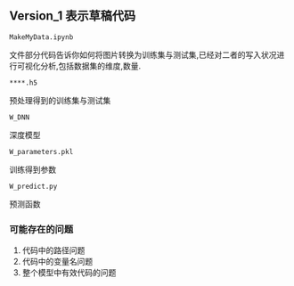## Version_1 表示草稿代码

`MakeMyData.ipynb`

文件部分代码告诉你如何将图片转换为训练集与测试集,已经对二者的写入状况进行可视化分析,包括数据集的维度,数量.

`****.h5`

预处理得到的训练集与测试集

`W_DNN`

深度模型

`W_parameters.pkl`

训练得到参数 

`W_predict.py`

预测函数

### 可能存在的问题

1. 代码中的路径问题
2. 代码中的变量名问题
3. 整个模型中有效代码的问题

